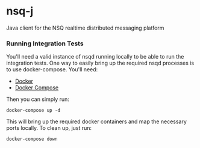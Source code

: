 # nsq-j
Java client for the NSQ realtime distributed messaging platform

### Running Integration Tests

You'll need a valid instance of nsqd running locally to be able to run the integration tests. One way to easily 
bring up the required nsqd processes is to use docker-compose. You'll need:

- [Docker](https://docs.docker.com/docker-for-mac/install/)
- [Docker Compose](https://docs.docker.com/compose/install/)

Then you can simply run:

    docker-compose up -d
    
This will bring up the required docker containers and map the necessary ports locally. To clean up, just run:

    docker-compose down
    